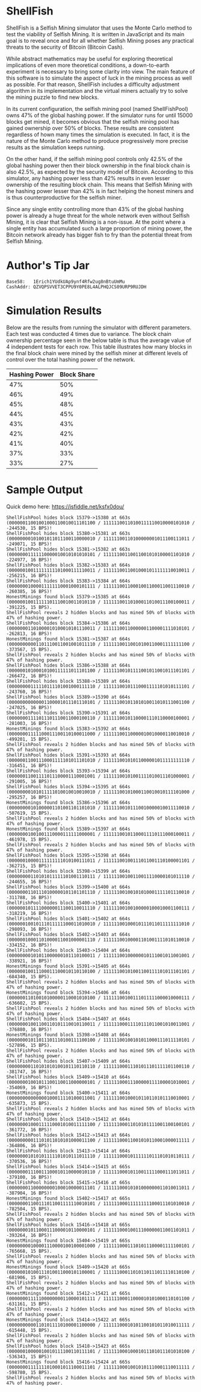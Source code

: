 # ShellFish
ShellFish is a Selfish Mining simulator that uses the Monte Carlo method to test
the viability of Selfish Mining. It is written in JavaScript and its main goal
is to reveal once and for all whether Selfish Mining poses any practical threats
to the security of Bitcoin (Bitcoin Cash).

While abstract mathematics may be useful for exploring theoretical implications
of even more theoretical conditions, a down-to-earth experiment is necessary to
bring some clarity into view. The main feature of this software is to simulate
the aspect of luck in the mining process as well as possible. For that reason,
ShellFish includes a difficulty adjustment algorithm in its implementation and
the virtual miners actually try to solve the mining puzzle to find new blocks.

In its current configuration, the selfish mining pool (named ShellFishPool) owns
47% of the global hashing power. If the simulator runs for until 15000 blocks
get mined, it becomes obvious that the selfish mining pool has gained ownership
over 50% of blocks. These results are consistent regardless of hown many times
the simulation is executed. In fact, it is the nature of the Monte Carlo method
to produce progressively more precise results as the simulation keeps running.

On the other hand, if the selfish mining pool controls only 42.5% of the global
hashing power then their block ownership in the final block chain is also 42.5%,
as expected by the security model of Bitcoin. According to this simulator, any
hashing power less than 42% results in even lesser ownership of the resulting
block chain. This means that Selfish Mining with the hashing power lesser than
42% is in fact helping the honest miners and is thus counterproductive for the
selfish miner.

Since any single entity controlling more than 43% of the global hashing power is
already a huge threat for the whole network even without Selfish Mining, it is
clear that Selfish Mining is a non-issue. At the point where a single entity has
accumulated such a large proportion of mining power, the Bitcoin network already
has bigger fish to fry than the potential threat from Selfish Mining.


# Author's Tip Jar
```
Base58:   1Erich1YUdkUAp9ynf4Rfw2ug8nBtuUmMu
CashAddr: QZVQPSVVET3CPPU9Y0PE8L4ALPHQJCS09URP9RUJDH
```


# Simulation Results
Below are the results from running the simulator with different parameters. Each
test was conducted 4 times due to variance. The block chain ownership percentage
seen in the below table is thus the average value of 4 independent tests for
each row. This table illustrates how many blocks in the final block chain were
mined by the selfish miner at different levels of control over the total hashing
power of the network.

| Hashing Power |  Block Share  |
| ------------- | ------------- |
|      47%      |      50%      |
|      46%      |      49%      |
|      45%      |      48%      |
|      44%      |      45%      |
|      43%      |      43%      |
|      42%      |      42%      |
|      41%      |      40%      |
|      37%      |      33%      |
|      33%      |      27%      |


# Sample Output
Quick demo here: https://jsfiddle.net/ksfx0dou/

```
ShellFishPool hides block 15379->15380 at 663s (00000011001001000110010011101100 / 11111100110100111110010000101010 / -244530, 15 BPS)!
ShellFishPool hides block 15380->15381 at 663s (00000000101001011011100110000010 / 11111100110100000001011100111011 / -249071, 15 BPS)!
ShellFishPool hides block 15381->15382 at 663s (00000001111110000010010101010101 / 11111100110011001010100001101010 / -224977, 16 BPS)!
ShellFishPool hides block 15382->15383 at 664s (00000010011111111101000111110011 / 11111100110010001011111110010011 / -256215, 16 BPS)!
ShellFishPool hides block 15383->15384 at 664s (00000001000011111110001000101111 / 11111100110001001100011001110010 / -260385, 16 BPS)!
HonestMinings found block 15379->15385 at 664s (00000010011111101110010011010110 / 11111100110100011010011100100011 / -391225, 15 BPS).
ShellFishPool reveals 2 hidden blocks and has mined 50% of blocks with 47% of hashing power.
ShellFishPool hides block 15384->15386 at 664s (00000001101000010100010101110011 / 11111100110000001100001111010101 / -262813, 16 BPS)!
HonestMinings found block 15381->15387 at 664s (00000000001101110011001001011110 / 11111100110010100110001111111100 / -373567, 15 BPS).
ShellFishPool reveals 2 hidden blocks and has mined 50% of blocks with 47% of hashing power.
ShellFishPool hides block 15386->15388 at 664s (00000010100010100111111011101100 / 11111100101111001011001011101101 / -266472, 16 BPS)!
ShellFishPool hides block 15388->15389 at 664s (00000000111110111101001000111110 / 11111100101110001111101010111101 / -243760, 16 BPS)!
ShellFishPool hides block 15389->15390 at 664s (00000000000001100001011101110101 / 11111100101101010011010111001100 / -247025, 16 BPS)!
ShellFishPool hides block 15390->15391 at 664s (00000001111011101110011000100110 / 11111100101100001110110000100001 / -281003, 16 BPS)!
HonestMinings found block 15383->15392 at 664s (00000001111100011100110100011000 / 11111100110000010010000110010010 / -499201, 15 BPS).
ShellFishPool reveals 2 hidden blocks and has mined 50% of blocks with 47% of hashing power.
ShellFishPool hides block 15391->15393 at 664s (00000011001110001111101011101010 / 11111100101011000001011111111110 / -316451, 16 BPS)!
ShellFishPool hides block 15393->15394 at 664s (00000011001111011100001110001001 / 11111100101001111010011101000001 / -291005, 16 BPS)!
ShellFishPool hides block 15394->15395 at 664s (00000000101011111010010010010010 / 11111100101000110010010111101000 / -295257, 16 BPS)!
HonestMinings found block 15386->15396 at 664s (00000000101000001101001101101010 / 11111100101110010000010011110010 / -507619, 15 BPS).
ShellFishPool reveals 2 hidden blocks and has mined 50% of blocks with 47% of hashing power.
HonestMinings found block 15389->15397 at 664s (00000001001001110000111111000001 / 11111100101100011110111000100011 / -461978, 15 BPS).
ShellFishPool reveals 2 hidden blocks and has mined 50% of blocks with 47% of hashing power.
ShellFishPool hides block 15395->15398 at 664s (00000010000111111111010100111011 / 11111100100111011001110100001101 / -362715, 15 BPS)!
ShellFishPool hides block 15398->15399 at 664s (00000000110101011111101001110111 / 11111100100110011110000101011110 / -244655, 16 BPS)!
ShellFishPool hides block 15399->15400 at 664s (00000001101110100000101101101110 / 11111100100101010001111101110010 / -311788, 16 BPS)!
ShellFishPool hides block 15400->15401 at 664s (00000010111100000011100110011110 / 11111100100100000100010001100111 / -318219, 16 BPS)!
ShellFishPool hides block 15401->15402 at 664s (00000010010111011111100011010010 / 11111100100010111011011111111010 / -298093, 16 BPS)!
ShellFishPool hides block 15402->15403 at 664s (00000010001101000011001000001110 / 11111100100001101001111010110010 / -334152, 16 BPS)!
ShellFishPool hides block 15403->15404 at 664s (00000000101011000000101110100011 / 11111100100000010111001011001001 / -338921, 16 BPS)!
HonestMinings found block 15391->15405 at 664s (00000010011100011100010110110100 / 11111100101001100111101011101101 / -684340, 15 BPS).
ShellFishPool reveals 2 hidden blocks and has mined 50% of blocks with 47% of hashing power.
HonestMinings found block 15394->15406 at 664s (00000011010010100000110001010100 / 11111100100111011111000010000111 / -636602, 15 BPS).
ShellFishPool reveals 2 hidden blocks and has mined 50% of blocks with 47% of hashing power.
ShellFishPool hides block 15404->15407 at 664s (00000001001100110101110010110011 / 11111100011110111011001010011001 / -376880, 16 BPS)!
HonestMinings found block 15398->15408 at 664s (00000001011011101110100111100100 / 11111100100101011000111011110101 / -527896, 15 BPS).
ShellFishPool reveals 2 hidden blocks and has mined 50% of blocks with 47% of hashing power.
ShellFishPool hides block 15407->15409 at 664s (00000000110101010100101110110110 / 11111100011101011101111101100110 / -381747, 16 BPS)!
ShellFishPool hides block 15409->15410 at 664s (00000001001011100110011000000101 / 11111100011100000111100001010001 / -354069, 16 BPS)!
HonestMinings found block 15400->15411 at 664s (00000000000000100011110100011001 / 11111100100010110110101110010001 / -635873, 15 BPS).
ShellFishPool reveals 2 hidden blocks and has mined 50% of blocks with 47% of hashing power.
ShellFishPool hides block 15410->15412 at 664s (00000001000111110001010011111100 / 11111100011010101111001100100101 / -361772, 16 BPS)!
ShellFishPool hides block 15412->15413 at 664s (00000000011101011010101000011100 / 11111100011001010110001000011111 / -364806, 16 BPS)!
ShellFishPool hides block 15413->15414 at 664s (00000001010101111101010111011110 / 11111100010111111011101010110111 / -370536, 16 BPS)!
ShellFishPool hides block 15414->15415 at 665s (00000001110011100010110000010110 / 11111100010110011111000111011011 / -379100, 16 BPS)!
ShellFishPool hides block 15415->15416 at 665s (00000001100000000100010000011101 / 11111100010101000000011010011011 / -387904, 16 BPS)!
HonestMinings found block 15402->15417 at 665s (00000001100111011001111110010101 / 11111100011111111100011101010010 / -782504, 15 BPS).
ShellFishPool reveals 2 hidden blocks and has mined 50% of blocks with 47% of hashing power.
ShellFishPool hides block 15416->15418 at 665s (00000001011000111000010110000101 / 11111100010011100000011001101011 / -393264, 16 BPS)!
HonestMinings found block 15404->15419 at 665s (00000000100001110000100100001000 / 11111100011101011100001111100101 / -765668, 15 BPS).
ShellFishPool reveals 2 hidden blocks and has mined 50% of blocks with 47% of hashing power.
HonestMinings found block 15409->15420 at 665s (00000010100111010011000101100001 / 11111100011010110111011110110100 / -681906, 15 BPS).
ShellFishPool reveals 2 hidden blocks and has mined 50% of blocks with 47% of hashing power.
HonestMinings found block 15412->15421 at 665s (00000001111100000000110000101111 / 11111100011000010101000110101100 / -631161, 15 BPS).
ShellFishPool reveals 2 hidden blocks and has mined 50% of blocks with 47% of hashing power.
HonestMinings found block 15414->15422 at 665s (00000000001101011110100001100000 / 11111100010101100101011010011111 / -615448, 15 BPS).
ShellFishPool reveals 2 hidden blocks and has mined 50% of blocks with 47% of hashing power.
ShellFishPool hides block 15418->15423 at 665s (00000010000010010111100110111101 / 11111100010001011101011101010100 / -536343, 15 BPS)!
HonestMinings found block 15416->15424 at 665s (00000001111111010001011100011101 / 11111100010010101110001110011111 / -598780, 15 BPS).
ShellFishPool reveals 2 hidden blocks and has mined 50% of blocks with 47% of hashing power.
```

